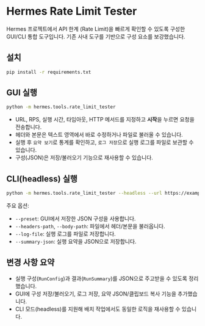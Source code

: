 # Hermes Rate Limit Tester

Hermes 프로젝트에서 API 한계 (Rate Limit)을 빠르게 확인할 수 있도록 구성한 GUI/CLI 통합 도구입니다. 기존 사내 도구를 기반으로 구성 요소를 보강했습니다.

## 설치

```bash
pip install -r requirements.txt
```

## GUI 실행

```bash
python -m hermes.tools.rate_limit_tester
```

- URL, RPS, 실행 시간, 타임아웃, HTTP 메서드를 지정하고 **시작**을 누르면 요청을 전송합니다.
- 헤더와 본문은 텍스트 영역에서 바로 수정하거나 파일로 불러올 수 있습니다.
- 실행 후 `요약 보기`로 통계를 확인하고, `로그 저장`으로 실행 로그를 파일로 보관할 수 있습니다.
- 구성(JSON)은 저장/불러오기 기능으로 재사용할 수 있습니다.

## CLI(headless) 실행

```bash
python -m hermes.tools.rate_limit_tester --headless --url https://example.com/health --rps 10 --duration 60 --timeout 5 --print-log
```

주요 옵션:

- `--preset`: GUI에서 저장한 JSON 구성을 사용합니다.
- `--headers-path`, `--body-path`: 파일에서 헤더/본문을 불러옵니다.
- `--log-file`: 실행 로그를 파일로 저장합니다.
- `--summary-json`: 실행 요약을 JSON으로 저장합니다.

## 변경 사항 요약

- 실행 구성(`RunConfig`)과 결과(`RunSummary`)를 JSON으로 주고받을 수 있도록 정리했습니다.
- GUI에 구성 저장/불러오기, 로그 저장, 요약 JSON/클립보드 복사 기능을 추가했습니다.
- CLI 모드(headless)를 지원해 배치 작업에서도 동일한 로직을 재사용할 수 있습니다.

